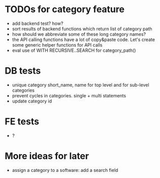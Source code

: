 
TODOs for category feature
==========================

- add backend test? how?
- sort results of backend functions which return list of category path
- how should we abbreviate some of these long category names?
- the API calling functions have a lot of copy&paste code. Let's create some generic helper functions for API calls
- eval use of WITH RECURSIVE..SEARCH for category_path()

DB tests
========

- unique category short_name, name for top level and for sub-level categories
- prevent cycles in categories. single + multi statements
- update category id

FE tests
========

- ?


More ideas for later
====================

- assign a category to a software: add a search field